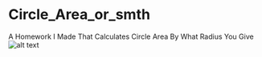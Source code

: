 # Circle_Area_or_smth
A Homework I Made That Calculates Circle Area By What Radius You Give ![alt text](https://media.tenor.com/1KSuHi0XOIgAAAAj/xd.gif "Logo Title Text 1")
